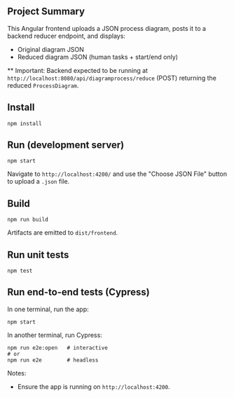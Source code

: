 ## Project Summary

This Angular frontend uploads a JSON process diagram, posts it to a backend reducer endpoint, and displays:
* Original diagram JSON
* Reduced diagram JSON (human tasks + start/end only)

** Important: Backend expected to be running at `http://localhost:8080/api/diagramprocess/reduce` (POST) returning the reduced `ProcessDiagram`.

## Install

```
npm install
```

## Run (development server)

```
npm start
```

Navigate to `http://localhost:4200/` and use the "Choose JSON File" button to upload a `.json` file.

## Build

```
npm run build
```

Artifacts are emitted to `dist/frontend`.

## Run unit tests

```
npm test
```

## Run end-to-end tests (Cypress)

In one terminal, run the app:

```
npm start
```

In another terminal, run Cypress:

```
npm run e2e:open   # interactive
# or
npm run e2e        # headless
```

Notes:
* Ensure the app is running on `http://localhost:4200`.
